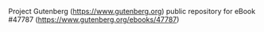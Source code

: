 Project Gutenberg (https://www.gutenberg.org) public repository for eBook #47787 (https://www.gutenberg.org/ebooks/47787)

